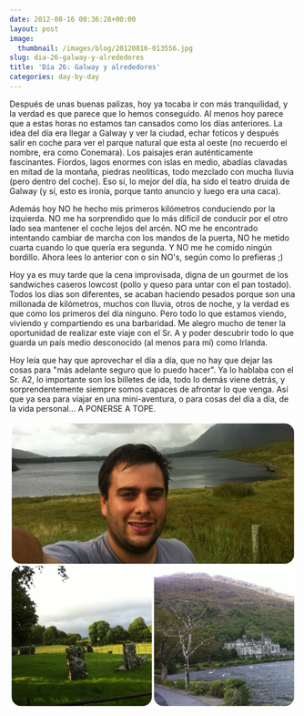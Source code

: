 ```yaml
---
date: 2012-08-16 00:36:28+00:00
layout: post
image:
  thumbnail: /images/blog/20120816-013556.jpg
slug: dia-26-galway-y-alrededores
title: 'Día 26: Galway y alrededores'
categories: day-by-day
---
```


Después de unas buenas palizas, hoy ya tocaba ir con más tranquilidad, y la verdad es que parece que lo hemos conseguido. Al menos hoy parece que a estas horas no estamos tan cansados como los días anteriores. La idea del día era llegar a Galway y ver la ciudad, echar foticos y después salir en coche para ver el parque natural que esta al oeste (no recuerdo el nombre, era como Conemara). Los paisajes eran auténticamente fascinantes. Fiordos, lagos enormes con islas en medio, abadías clavadas en mitad de la montaña, piedras neoliticas, todo mezclado con mucha lluvia (pero dentro del coche). Eso sí, lo mejor del día, ha sido el teatro druida de Galway (y sí, esto es ironía, porque tanto anuncio y luego era una caca).

Además hoy NO he hecho mis primeros kilómetros conduciendo por la izquierda. NO me ha sorprendido que lo más difícil de conducir por el otro lado sea mantener el coche lejos del arcén. NO me he encontrado intentando cambiar de marcha con los mandos de la puerta, NO he metido cuarta cuando lo que quería era segunda. Y NO me he comido ningún bordillo. Ahora lees lo anterior con o sin NO's, según como lo prefieras ;)

Hoy ya es muy tarde que la cena improvisada, digna de un gourmet de los sandwiches caseros lowcost (pollo y queso para untar con el pan tostado). Todos los días son diferentes, se acaban haciendo pesados porque son una millonada de kilómetros, muchos con lluvia, otros de noche, y la verdad es que como los primeros del día ninguno. Pero todo lo que estamos viendo, viviendo y compartiendo es una barbaridad. Me alegro mucho de tener la oportunidad de realizar este viaje con el Sr. A y poder descubrir todo lo que guarda un país medio desconocido (al menos para mí) como Irlanda.

Hoy leía que hay que aprovechar el día a día, que no hay que dejar las cosas para "más adelante seguro que lo puedo hacer". Ya lo hablaba con el Sr. A2, lo importante son los billetes de ida, todo lo demás viene detrás, y sorprendentemente siempre somos capaces de afrontar lo que venga. Así que ya sea para viajar en una mini-aventura, o para cosas del día a día, de la vida personal... A PONERSE A TOPE.

[![20120816-013556.jpg](/images/blog/20120816-013556.jpg)](/images/blog/20120816-013556.jpg)

